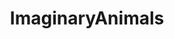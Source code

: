 ---
title: ImaginaryAnimals
crosslinks:
- ImaginaryArtists
- imaginarymythology
- ImaginaryRivers
---